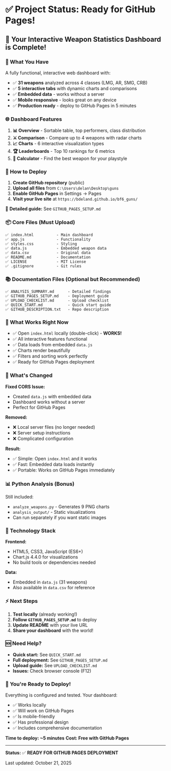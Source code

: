 # ✅ Project Status: Ready for GitHub Pages!

## 🎉 Your Interactive Weapon Statistics Dashboard is Complete!

### 📁 What You Have

A fully functional, interactive web dashboard with:

- ✅ **31 weapons** analyzed across 4 classes (LMG, AR, SMG, CRB)
- ✅ **5 interactive tabs** with dynamic charts and comparisons
- ✅ **Embedded data** - works without a server
- ✅ **Mobile responsive** - looks great on any device
- ✅ **Production ready** - deploy to GitHub Pages in 5 minutes

### 🌐 Dashboard Features

1. **📊 Overview** - Sortable table, top performers, class distribution
2. **⚔️ Comparison** - Compare up to 4 weapons with radar charts
3. **📈 Charts** - 6 interactive visualization types
4. **🏆 Leaderboards** - Top 10 rankings for 6 metrics
5. **🧮 Calculator** - Find the best weapon for your playstyle

### 🚀 How to Deploy

1. **Create GitHub repository** (public)
2. **Upload all files** from `C:\Users\delan\Desktop\guns`
3. **Enable GitHub Pages** in Settings → Pages
4. **Visit your live site** at `https://bdeland.github.io/bf6_guns/`

📖 **Detailed guide:** See `GITHUB_PAGES_SETUP.md`

### 📦 Core Files (Must Upload)

```
✅ index.html          - Main dashboard
✅ app.js              - Functionality  
✅ styles.css          - Styling
✅ data.js             - Embedded weapon data
✅ data.csv            - Original data
✅ README.md           - Documentation
✅ LICENSE             - MIT License
✅ .gitignore          - Git rules
```

### 📚 Documentation Files (Optional but Recommended)

```
✅ ANALYSIS_SUMMARY.md      - Detailed findings
✅ GITHUB_PAGES_SETUP.md    - Deployment guide
✅ UPLOAD_CHECKLIST.md      - Upload checklist
✅ QUICK_START.md           - Quick start guide
✅ GITHUB_DESCRIPTION.txt   - Repo description
```

### 🎯 What Works Right Now

- ✅ Open `index.html` locally (double-click) - **WORKS!**
- ✅ All interactive features functional
- ✅ Data loads from embedded `data.js`
- ✅ Charts render beautifully
- ✅ Filters and sorting work perfectly
- ✅ Ready for GitHub Pages deployment

### 🔄 What's Changed

**Fixed CORS Issue:**
- Created `data.js` with embedded data
- Dashboard works without a server
- Perfect for GitHub Pages

**Removed:**
- ❌ Local server files (no longer needed)
- ❌ Server setup instructions
- ❌ Complicated configuration

**Result:**
- ✅ Simple: Open `index.html` and it works
- ✅ Fast: Embedded data loads instantly
- ✅ Portable: Works on GitHub Pages immediately

### 📊 Python Analysis (Bonus)

Still included:
- `analyze_weapons.py` - Generates 9 PNG charts
- `analysis_output/` - Static visualizations
- Can run separately if you want static images

### 🎨 Technology Stack

**Frontend:**
- HTML5, CSS3, JavaScript (ES6+)
- Chart.js 4.4.0 for visualizations
- No build tools or dependencies needed

**Data:**
- Embedded in `data.js` (31 weapons)
- Also available in `data.csv` for reference

### ⚡ Next Steps

1. **Test locally** (already working!)
2. **Follow `GITHUB_PAGES_SETUP.md`** to deploy
3. **Update README** with your live URL
4. **Share your dashboard** with the world!

### 🆘 Need Help?

- **Quick start:** See `QUICK_START.md`
- **Full deployment:** See `GITHUB_PAGES_SETUP.md`
- **Upload guide:** See `UPLOAD_CHECKLIST.md`
- **Issues:** Check browser console (F12)

### 🎊 You're Ready to Deploy!

Everything is configured and tested. Your dashboard:
- ✅ Works locally
- ✅ Will work on GitHub Pages
- ✅ Is mobile-friendly
- ✅ Has professional design
- ✅ Includes comprehensive documentation

**Time to deploy: ~5 minutes**
**Cost: Free with GitHub Pages**

---

**Status:** ✅ **READY FOR GITHUB PAGES DEPLOYMENT**

Last updated: October 21, 2025

